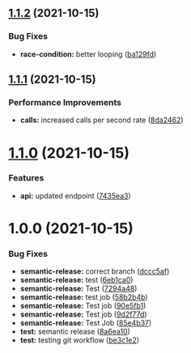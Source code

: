 ## [1.1.2](https://github.com/abouganemi/semantic-release/compare/v1.1.1...v1.1.2) (2021-10-15)


### Bug Fixes

* **race-condition:** better looping ([ba129fd](https://github.com/abouganemi/semantic-release/commit/ba129fda1aa62454e670700ed9a5cd8dac6bc9fa))

## [1.1.1](https://github.com/abouganemi/semantic-release/compare/v1.1.0...v1.1.1) (2021-10-15)


### Performance Improvements

* **calls:** increased calls per second rate ([8da2462](https://github.com/abouganemi/semantic-release/commit/8da24624b6acf8c34636aabdac7d7d84605705b5))

# [1.1.0](https://github.com/abouganemi/semantic-release/compare/v1.0.0...v1.1.0) (2021-10-15)


### Features

* **api:** updated endpoint ([7435ea3](https://github.com/abouganemi/semantic-release/commit/7435ea383c0741b0ceba40ce582c0d7249f8c478))

# 1.0.0 (2021-10-15)


### Bug Fixes

* **semantic-release:** correct branch ([dccc5af](https://github.com/abouganemi/semantic-release/commit/dccc5af0ba33fabfeccc3fa0a854bcf817b24f1b))
* **semantic-release:** test ([6eb1ca0](https://github.com/abouganemi/semantic-release/commit/6eb1ca06874f4ce96f5057a8b6db41ec35301287))
* **semantic-release:** Test ([7294a48](https://github.com/abouganemi/semantic-release/commit/7294a48e03d02d7c579aecbaa99153a77d86e1ea))
* **semantic-release:** test job ([58b2b4b](https://github.com/abouganemi/semantic-release/commit/58b2b4b7e3cc24e93ab4711445bdc4739ba8754b))
* **semantic-release:** Test job ([90e5fb1](https://github.com/abouganemi/semantic-release/commit/90e5fb1c8e211fb67f35137e913d207cfc9b84bf))
* **semantic-release:** Test job ([9d2f77d](https://github.com/abouganemi/semantic-release/commit/9d2f77dfdf10f53b80c29088a6612c40913d589c))
* **semantic-release:** Test Job ([85e4b37](https://github.com/abouganemi/semantic-release/commit/85e4b3791c4622ff59cd25d2c63919a418d44c6d))
* **test:** semantic release ([8a6ea10](https://github.com/abouganemi/semantic-release/commit/8a6ea101a177bdcc73a21e87a4afd88f5f6e72c8))
* **test:** testing git workflow ([be3c1e2](https://github.com/abouganemi/semantic-release/commit/be3c1e273bfe10e28d06a3752178b26a5d78bdc6))
